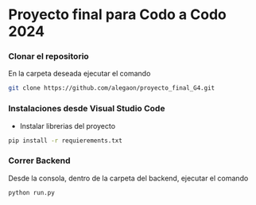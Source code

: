 # Proyecto final para Codo a Codo 2024

### Clonar el repositorio

En la carpeta deseada ejecutar el comando

```bash
git clone https://github.com/alegaon/proyecto_final_G4.git
```

### Instalaciones desde Visual Studio Code

- Instalar librerias del proyecto

```bash
pip install -r requierements.txt
```

### Correr Backend

Desde la consola, dentro de la carpeta del backend, ejecutar el comando

```bash
python run.py
```
